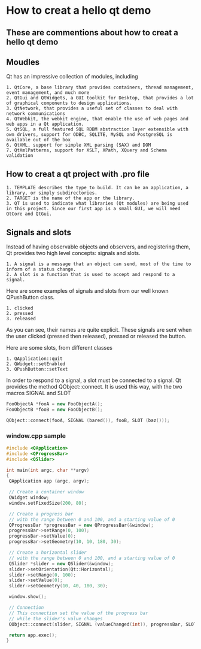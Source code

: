 # How to creat a hello qt demo
## These are commentions about how to creat a hello qt demo
## Moudles
Qt has an impressive collection of modules, including

    1. QtCore, a base library that provides containers, thread management, event management, and much more
    2. QtGui and QtWidgets, a GUI toolkit for Desktop, that provides a lot of graphical components to design applications.
    3. QtNetwork, that provides a useful set of classes to deal with network communications
    4. QtWebkit, the webkit engine, that enable the use of web pages and web apps in a Qt application.
    5. QtSQL, a full featured SQL RDBM abstraction layer extensible with own drivers, support for ODBC, SQLITE, MySQL and PostgreSQL is available out of the box
    6. QtXML, support for simple XML parsing (SAX) and DOM
    7. QtXmlPatterns, support for XSLT, XPath, XQuery and Schema validation

## How to creat a qt project with .pro file

    1. TEMPLATE describes the type to build. It can be an application, a library, or simply subdirectories.
    2. TARGET is the name of the app or the library.
    3. QT is used to indicate what libraries (Qt modules) are being used in this project. Since our first app is a small GUI, we will need QtCore and QtGui.

## Signals and slots
Instead of having observable objects and observers, and registering them, Qt provides two high level concepts: signals and slots.

    1. A signal is a message that an object can send, most of the time to inform of a status change.
    2. A slot is a function that is used to accept and respond to a signal.

Here are some examples of signals and slots from our well known QPushButton class.

    1. clicked
    2. pressed
    3. released

As you can see, their names are quite explicit. These signals are sent when the user clicked (pressed then released), pressed or released the button.

Here are some slots, from different classes

    1. QApplication::quit
    2. QWidget::setEnabled
    3. QPushButton::setText

In order to respond to a signal, a slot must be connected to a signal. Qt provides the method QObject::connect. It is used this way, with the two macros SIGNAL and SLOT 

```c++
FooObjectA *fooA = new FooObjectA();
FooObjectB *fooB = new FooObjectB();

QObject::connect(fooA, SIGNAL (bared()), fooB, SLOT (baz()));
```

### window.cpp sample
```c++
#include <QApplication>
#include <QProgressBar>
#include <QSlider>

int main(int argc, char **argv)
{
 QApplication app (argc, argv);

 // Create a container window
 QWidget window;
 window.setFixedSize(200, 80);

 // Create a progress bar
 // with the range between 0 and 100, and a starting value of 0
 QProgressBar *progressBar = new QProgressBar(&window);
 progressBar->setRange(0, 100);
 progressBar->setValue(0);
 progressBar->setGeometry(10, 10, 180, 30);

 // Create a horizontal slider
 // with the range between 0 and 100, and a starting value of 0
 QSlider *slider = new QSlider(&window);
 slider->setOrientation(Qt::Horizontal);
 slider->setRange(0, 100);
 slider->setValue(0);
 slider->setGeometry(10, 40, 180, 30);

 window.show();

 // Connection
 // This connection set the value of the progress bar
 // while the slider's value changes
 QObject::connect(slider, SIGNAL (valueChanged(int)), progressBar, SLOT (setValue(int)));

 return app.exec();
}
```
